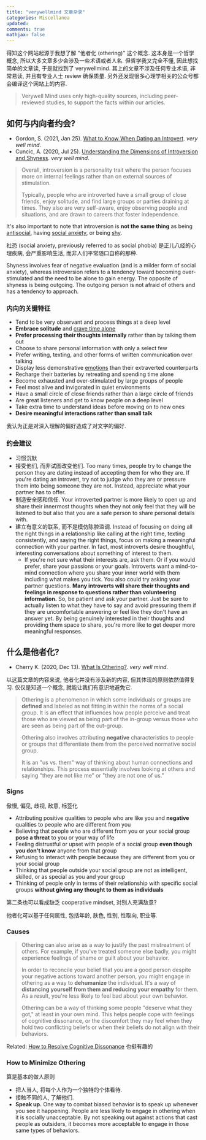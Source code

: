 ```yaml
---
title: "verywellmind 文章杂录"
categories: Miscellanea
updated: 
comments: true
mathjax: false
---
```


得知这个网站起源于我想了解 "他者化 (othering)" 这个概念. 这本身是一个哲学概念, 所以大多文章多少会涉及一些术语或者人名. 但哲学我又完全不懂, 因此想找简单的文章读, 于是就找到了 verywellmind. 其上的文章不涉及任何专业术语, 非常易读, 并且有专业人士 review 确保质量. 另外还发现很多心理学相关的公众号都会编译这个网站上的内容.

> Verywell Mind uses only high-quality sources, including peer-reviewed studies, to support the facts within our articles.

<!-- more -->

## 如何与内向者约会?

- Gordon, S. (2021, Jan 25). [What to Know When Dating an Introvert](https://www.verywellmind.com/what-to-know-when-dating-an-introvert-5093777). *very well mind*.
- Cuncic, A. (2020, Jul 25). [Understanding the Dimensions of Introversion and Shyness](https://www.verywellmind.com/introversion-and-shyness-explained-3024882). *very well mind*.

> Overall, introversion is a personality trait where the person focuses more on internal feelings rather than on external sources of stimulation.
> 
> Typically, people who are introverted have a small group of close friends, enjoy solitude, and find large groups or parties draining at times. They also are very self-aware, enjoy observing people and situations, and are drawn to careers that foster independence.

It's also important to note that introversion is **not the same thing** as being [antisocial](https://www.verywellmind.com/antisocial-personality-disorder-2795566), having [social anxiety](https://www.verywellmind.com/what-is-social-phobia-2671698), or being [shy](https://www.verywellmind.com/introversion-and-shyness-explained-3024882).

社恐 (social anxiety, previously referred to as social phobia) 是正儿八经的心理疾病, 会严重影响生活, 而非人们平常随口自称的那种.

Shyness involves fear of negative evaluation (and is a milder form of social anxiety),﻿ whereas introversion refers to a tendency toward becoming over-stimulated and the need to be alone to gain energy. The opposite of shyness is being outgoing. The outgoing person is not afraid of others and has a tendency to approach.

### 内向的关键特征

- Tend to be very observant and process things at a deep level
- **Embrace solitude** and [crave time alone](https://www.verywellmind.com/the-benefits-of-being-by-yourself-4769939)
- **Prefer processing their thoughts internally** rather than by talking them out
- Choose to share personal information with only a select few
- Prefer writing, texting, and other forms of written communication over talking
- Display less demonstrative [emotions](https://www.verywellmind.com/an-overview-of-the-types-of-emotions-4163976) than their extraverted counterparts
- Recharge their batteries by retreating and spending time alone
- Become exhausted and over-stimulated by large groups of people
- Feel most alive and invigorated in quiet environments
- Have a small circle of close friends rather than a large circle of friends
- Are great listeners and get to know people on a deep level
- Take extra time to understand ideas before moving on to new ones
- **Desire meaningful interactions rather than small talk**

我认为正是对深入理解的偏好造成了对文字的偏好.

### 约会建议

- 习惯沉默
- 接受他们, 而非试图改变他们. Too many times, people try to change the person they are dating instead of accepting them for who they are. If you're dating an introvert, try not to judge who they are or pressure them into being someone they are not. Instead, appreciate what your partner has to offer.
- 制造安全感和信任. Your introverted partner is more likely to open up and share their innermost thoughts when they not only feel that they will be listened to but also that you are a safe person to share personal details with.
- 建立有意义的联系, 而不是模仿陈腔滥调. Instead of focusing on doing all the right things in a relationship like calling at the right time, texting consistently, and saying the right things, focus on making a meaningful connection with your partner. In fact, most introverts desire thoughtful, interesting conversations about something of interest to them.
    - If you're not sure what their interests are, ask them. Or if you would prefer, share your passions or your goals. Introverts want a mind-to-mind connection where you share your inner world with them including what makes you tick. You also could try asking your partner questions. **Many introverts will share their thoughts and feelings in response to questions rather than volunteering information.** So, be patient and ask your partner. Just be sure to actually listen to what they have to say and avoid pressuring them if they are uncomfortable answering or feel like they don't have an answer yet. By being genuinely interested in their thoughts and providing them space to share, you're more like to get deeper more meaningful responses.

## 什么是他者化?

- Cherry K. (2020, Dec 13). [What Is Othering?](https://www.verywellmind.com/what-is-othering-5084425). *very well mind*.

以这篇文章的内容来说, 他者化并没有涉及新的内容, 但其体现的原则依然值得复习. 仅仅是知道一个概念, 就能让我们有意识地避免它.

> Othering is a phenomenon in which some individuals or groups are **defined** and labeled as not fitting in within the norms of a social group. It is an effect that influences how people perceive and treat those who are viewed as being part of the in-group versus those who are seen as being part of the out-group.
> 
> Othering also involves attributing **negative** characteristics to people or groups that differentiate them from the perceived normative social group.
> 
> It is an "us vs. them" way of thinking about human connections and relationships. This process essentially involves looking at others and saying "they are not like me" or "they are not one of us."

### Signs

傲慢, 偏见, 歧视, 敌意, 标签化

- Attributing positive qualities to people who are like you and **negative** qualities to people who are different from you
- Believing that people who are different from you or your social group **pose a threat** to you or your way of life
- Feeling distrustful or upset with people of a social group **even though you don't know** anyone from that group
- Refusing to interact with people because they are different from you or your social group
- Thinking that people outside your social group are not as intelligent, skilled, or as special as you and your group
- Thinking of people only in terms of their relationship with specific social groups **without giving any thought to them as individuals**

第二条也可以看成缺乏 cooperative mindset, 对别人充满敌意?

他者化可以基于任何属性, 包括年龄, 肤色, 性别, 性取向, 职业等.

### Causes

> Othering can also arise as a way to justify the past mistreatment of others. For example, if you've treated someone else badly, you might experience feelings of shame or guilt about your behavior.
> 
> In order to reconcile your belief that you are a good person despite your negative actions toward another person, you might engage in othering as a way to **dehumanize** the individual. It's a way of **distancing yourself from them and reducing your empathy** for them. As a result, you're less likely to feel bad about your own behavior.
> 
> Othering can be a way of thinking some people "deserve what they got," at least in your own mind. This helps people cope with feelings of cognitive dissonance, or the discomfort they may feel when they hold two conflicting beliefs or when their beliefs do not align with their behaviors.

Related: [How to Resolve Cognitive Dissonance](https://www.verywellmind.com/what-is-cognitive-dissonance-2795012) 也挺有趣的

### How to Minimize Othering

算是基本的做人原则

- 把人当人, 将每个人作为一个独特的个体看待.
- 接触不同的人, 了解他们.
- **Speak up.** One way to combat biased behavior is to speak up whenever you see it happening. People are less likely to engage in othering when it is socially unacceptable. By not speaking out against actions that cast people as outsiders, it becomes more acceptable to engage in those same types of behaviors.